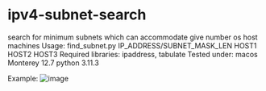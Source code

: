 # ipv4-subnet-search
search for minimum subnets which can accommodate give number os host machines
Usage: find_subnet.py IP_ADDRESS/SUBNET_MASK_LEN HOST1 HOST2 HOST3
Required libraries: ipaddress, tabulate
Tested under:
    macos Monterey 12.7
    python 3.11.3

Example:
![image](https://github.com/megatronComing/ipv4-subnet-search/assets/114308295/9a7b6e96-793c-4466-8a45-418e2ab92ca1)

